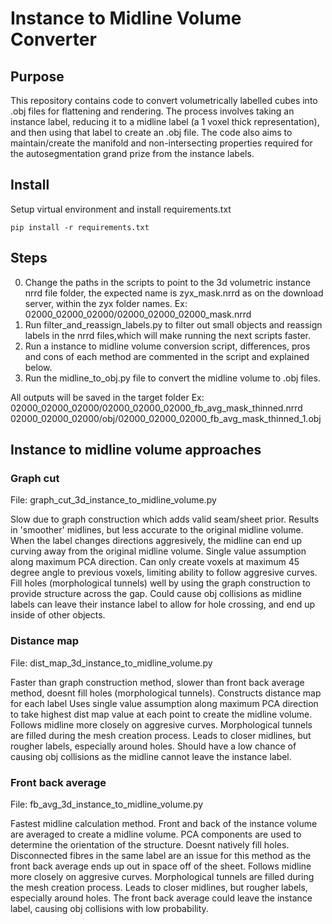 # Instance to Midline Volume Converter

## Purpose

This repository contains code to convert volumetrically labelled cubes into .obj files for flattening and rendering. The process involves taking an instance label, reducing it to a midline label (a 1 voxel thick representation), and then using that label to create an .obj file. The code also aims to maintain/create the manifold and non-intersecting properties required for the autosegmentation grand prize from the instance labels.

## Install
Setup virtual environment and install requirements.txt
```
pip install -r requirements.txt 
```

## Steps

0. Change the paths in the scripts to point to the 3d volumetric instance nrrd file folder, the expected name is zyx_mask.nrrd as on the download server, within the zyx folder names. Ex: 02000_02000_02000/02000_02000_02000_mask.nrrd
1. Run filter_and_reassign_labels.py to filter out small objects and reassign labels in the nrrd files,which will make running the next scripts faster.
2. Run a instance to midline volume conversion script, differences, pros and cons of each method are commented in the script and explained below.
3. Run the midline_to_obj.py file to convert the midline volume to .obj files.

All outputs will be saved in the target folder
Ex: 
02000_02000_02000/02000_02000_02000_fb_avg_mask_thinned.nrrd
02000_02000_02000/obj/02000_02000_02000_fb_avg_mask_thinned_1.obj

## Instance to midline volume approaches

### Graph cut
File: graph_cut_3d_instance_to_midline_volume.py 

Slow due to graph construction which adds valid seam/sheet prior.
Results in 'smoother' midlines, but less accurate to the original midline
volume. When the label changes directions aggresively, the midline can
end up curving away from the original midline volume.
Single value assumption along maximum PCA direction.
Can only create voxels at maximum 45 degree angle to previous voxels,
limiting ability to follow aggresive curves.
Fill holes (morphological tunnels) well by using the graph construction 
to provide structure across the gap.
Could cause obj collisions as midline labels can leave their instance label
to allow for hole crossing, and end up inside of other objects.

### Distance map
File: dist_map_3d_instance_to_midline_volume.py

Faster than graph construction method, slower than front back average method,
doesnt fill holes (morphological tunnels).
Constructs distance map for each label
Uses single value assumption along maximum PCA direction to take highest dist map
value at each point to create the midline volume.
Follows midline more closely on aggresive curves.
Morphological tunnels are filled during the mesh creation process.
Leads to closer midlines, but rougher labels, especially around holes.
Should have a low chance of causing obj collisions as the midline cannot
leave the instance label.

### Front back average
File: fb_avg_3d_instance_to_midline_volume.py

Fastest midline calculation method.
Front and back of the instance volume are averaged to create a midline volume.
PCA components are used to determine the orientation of the structure.
Doesnt natively fill holes.
Disconnected fibres in the same label are an issue for this method as the
front back average ends up out in space off of the sheet.
Follows midline more closely on aggresive curves.
Morphological tunnels are filled during the mesh creation process.
Leads to closer midlines, but rougher labels, especially around holes.
The front back average could leave the instance label, causing obj collisions 
with low probability.

